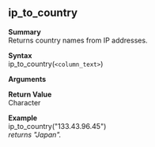 ## ip_to_country

**Summary**  
Returns country names from IP addresses.

**Syntax**  
ip_to_country(```<column_text>```)

**Arguments**

**Return Value**  
Character  

**Example**  
ip_to_country("133.43.96.45")   
_returns "Japan"._

